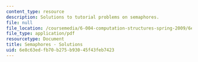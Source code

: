```yaml
---
content_type: resource
description: Solutions to tutorial problems on semaphores.
file: null
file_location: /coursemedia/6-004-computation-structures-spring-2009/6e8c63edfb70b275b93045f43feb7423_MIT6_004s09_tutor20_sol.pdf
file_type: application/pdf
resourcetype: Document
title: Semaphores - Solutions
uid: 6e8c63ed-fb70-b275-b930-45f43feb7423
---
```

